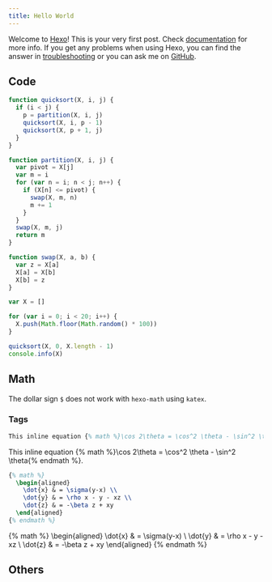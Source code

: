 ```yaml
---
title: Hello World
---
```

Welcome to [Hexo](https://hexo.io/)! This is your very first post. Check [documentation](https://hexo.io/docs/) for more info. If you get any problems when using Hexo, you can find the answer in [troubleshooting](https://hexo.io/docs/troubleshooting.html) or you can ask me on [GitHub](https://github.com/hexojs/hexo/issues).

<!-- more -->

## Code

```js
function quicksort(X, i, j) {
  if (i < j) {
    p = partition(X, i, j)
    quicksort(X, i, p - 1)
    quicksort(X, p + 1, j)
  }
}

function partition(X, i, j) {
  var pivot = X[j]
  var m = i
  for (var n = i; n < j; n++) {
    if (X[n] <= pivot) {
      swap(X, m, n)
      m += 1
    }
  }
  swap(X, m, j)
  return m
}

function swap(X, a, b) {
  var z = X[a]
  X[a] = X[b]
  X[b] = z
}

var X = []

for (var i = 0; i < 20; i++) {
  X.push(Math.floor(Math.random() * 100))
}

quicksort(X, 0, X.length - 1)
console.info(X)

```

## Math

The dollar sign `$` does not work with `hexo-math` using `katex`.

### Tags

```tex
This inline equation {% math %}\cos 2\theta = \cos^2 \theta - \sin^2 \theta{% endmath %}.
```

This inline equation {% math %}\cos 2\theta = \cos^2 \theta - \sin^2 \theta{% endmath %}.

```tex
{% math %}
  \begin{aligned}
    \dot{x} & = \sigma(y-x) \\
    \dot{y} & = \rho x - y - xz \\
    \dot{z} & = -\beta z + xy
  \end{aligned}
{% endmath %}
```

{% math %}
  \begin{aligned}
    \dot{x} & = \sigma(y-x) \\
    \dot{y} & = \rho x - y - xz \\
    \dot{z} & = -\beta z + xy
  \end{aligned}
{% endmath %}

## Others
